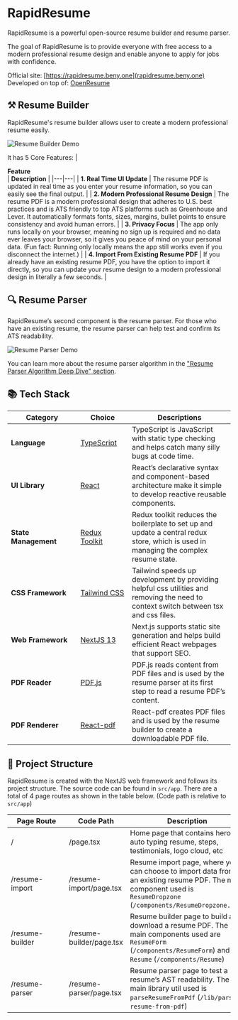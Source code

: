# RapidResume

RapidResume is a powerful open-source resume builder and resume parser.

The goal of RapidResume is to provide everyone with free access to a modern professional resume design and enable anyone to apply for jobs with confidence.

Official site: [https://rapidresume.beny.one](rapidresume.beny.one)
Developed on top of: [OpenResume](https://www.open-resume.com)

## ⚒️ Resume Builder

RapidResume's resume builder allows user to create a modern professional resume easily.

![Resume Builder Demo](https://i.ibb.co/jzcrrt8/resume-builder-demo-optimize.gif)

It has 5 Core Features:
| <div style="width:285px">**Feature**</div> | **Description** |
|---|---|
| **1. Real Time UI Update** | The resume PDF is updated in real time as you enter your resume information, so you can easily see the final output. |
| **2. Modern Professional Resume Design** | The resume PDF is a modern professional design that adheres to U.S. best practices and is ATS friendly to top ATS platforms such as Greenhouse and Lever. It automatically formats fonts, sizes, margins, bullet points to ensure consistency and avoid human errors. |
| **3. Privacy Focus** | The app only runs locally on your browser, meaning no sign up is required and no data ever leaves your browser, so it gives you peace of mind on your personal data. (Fun fact: Running only locally means the app still works even if you disconnect the internet.) |
| **4. Import From Existing Resume PDF** | If you already have an existing resume PDF, you have the option to import it directly, so you can update your resume design to a modern professional design in literally a few seconds. |

## 🔍 Resume Parser

RapidResume’s second component is the resume parser. For those who have an existing resume, the resume parser can help test and confirm its ATS readability.

![Resume Parser Demo](https://i.ibb.co/JvSVwNk/resume-parser-demo-optimize.gif)

You can learn more about the resume parser algorithm in the ["Resume Parser Algorithm Deep Dive" section](https://rapidresume.beny.oneresume-parser).

## 📚 Tech Stack

| <div style="width:140px">**Category**</div> | <div style="width:100px">**Choice**</div>                   | **Descriptions**                                                                                                                      |
| ------------------------------------------- | ----------------------------------------------------------- | ------------------------------------------------------------------------------------------------------------------------------------- |
| **Language**                                | [TypeScript](https://github.com/microsoft/TypeScript)       | TypeScript is JavaScript with static type checking and helps catch many silly bugs at code time.                                      |
| **UI Library**                              | [React](https://github.com/facebook/react)                  | React’s declarative syntax and component-based architecture make it simple to develop reactive reusable components.                   |
| **State Management**                        | [Redux Toolkit](https://github.com/reduxjs/redux-toolkit)   | Redux toolkit reduces the boilerplate to set up and update a central redux store, which is used in managing the complex resume state. |
| **CSS Framework**                           | [Tailwind CSS](https://github.com/tailwindlabs/tailwindcss) | Tailwind speeds up development by providing helpful css utilities and removing the need to context switch between tsx and css files.  |
| **Web Framework**                           | [NextJS 13](https://github.com/vercel/next.js)              | Next.js supports static site generation and helps build efficient React webpages that support SEO.                                    |
| **PDF Reader**                              | [PDF.js](https://github.com/mozilla/pdf.js)                 | PDF.js reads content from PDF files and is used by the resume parser at its first step to read a resume PDF’s content.                |
| **PDF Renderer**                            | [React-pdf](https://github.com/diegomura/react-pdf)         | React-pdf creates PDF files and is used by the resume builder to create a downloadable PDF file.                                      |

## 📁 Project Structure

RapidResume is created with the NextJS web framework and follows its project structure. The source code can be found in `src/app`. There are a total of 4 page routes as shown in the table below. (Code path is relative to `src/app`)

| <div style="width:115px">**Page Route**</div> | **Code Path**            | **Description**                                                                                                                                                     |
| --------------------------------------------- | ------------------------ | ------------------------------------------------------------------------------------------------------------------------------------------------------------------- |
| /                                             | /page.tsx                | Home page that contains hero, auto typing resume, steps, testimonials, logo cloud, etc                                                                              |
| /resume-import                                | /resume-import/page.tsx  | Resume import page, where you can choose to import data from an existing resume PDF. The main component used is `ResumeDropzone` (`/components/ResumeDropzone.tsx`) |
| /resume-builder                               | /resume-builder/page.tsx | Resume builder page to build and download a resume PDF. The main components used are `ResumeForm` (`/components/ResumeForm`) and `Resume` (`/components/Resume`)    |
| /resume-parser                                | /resume-parser/page.tsx  | Resume parser page to test a resume’s AST readability. The main library util used is `parseResumeFromPdf` (`/lib/parse-resume-from-pdf`)                            |
